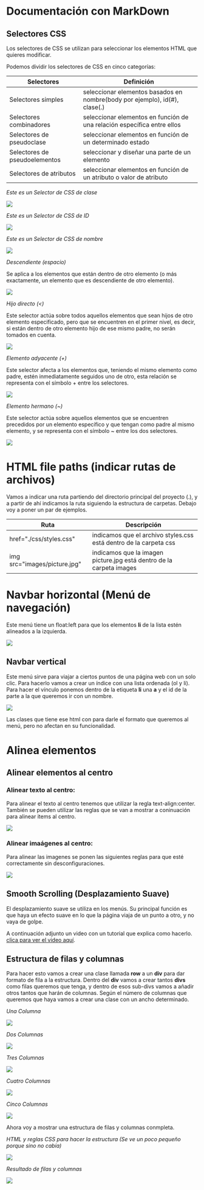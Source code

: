 # Documentación con MarkDown

## Selectores CSS

Los selectores de CSS se utilizan para seleccionar los elementos HTML que quieres modificar.

Podemos dividir los selectores de CSS en cinco categorías:

| Selectores | Definición |
|------------|------------|
| Selectores simples | seleccionar elementos basados en nombre(body por ejemplo), id(#), clase(.) |
| Selectores combinadores | seleccionar elementos en función de una relación específica entre ellos |
| Selectores de pseudoclase | seleccionar elementos en función de un determinado estado |
| Selectores de pseudoelementos | seleccionar y diseñar una parte de un elemento |
| Selectores de atributos | seleccionar elementos en función de un atributo o valor de atributo |

_Este es un Selector de CSS de clase_

![](https://github.com/IkerCG2003/markdown/blob/main/css%20clase.png)

_Este es un Selector de CSS de ID_

![](https://github.com/IkerCG2003/markdown/blob/main/css%20id.png)

_Este es un Selector de CSS de nombre_

![](https://github.com/IkerCG2003/markdown/blob/main/css%20nombre.png)

_Descendiente (espacio)_

Se aplica a los elementos que están dentro de otro elemento (o más exactamente, un elemento que es descendiente de otro elemento). 

![](https://github.com/IkerCG2003/markdown/blob/main/descendiente.jpg)

_Hijo directo (<)_

Este selector actúa sobre todos aquellos elementos que sean hijos de otro elemento especificado, pero que se encuentren en el primer nivel, es decir, si están dentro de otro elemento hijo de ese mismo padre, no serán tomados en cuenta.

![](https://github.com/IkerCG2003/markdown/blob/main/hijo%20directo.png)

_Elemento adyacente (+)_

Este selector afecta a los elementos que, teniendo el mismo elemento como padre, estén inmediatamente seguidos uno de otro, esta relación se representa con el símbolo + entre los selectores. 

![](https://github.com/IkerCG2003/markdown/blob/main/adyacente.png)

_Elemento hermano (~)_

Este selector actúa sobre aquellos elementos que se encuentren precedidos por un elemento específico y que tengan como padre al mismo elemento, y se representa con el símbolo ~ entre los dos selectores.

![](https://github.com/IkerCG2003/markdown/blob/main/hermano.png)

# HTML file paths (indicar rutas de archivos)

Vamos a indicar una ruta partiendo del directorio principal del proyecto (.), y a partir de ahí indicamos la ruta siguiendo la estructura de carpetas. Debajo voy a poner un par de ejemplos.

| Ruta | Descripción |
|------|-------------|
| href="./css/styles.css" | indicamos que el archivo styles.css está dentro de la carpeta css |
| img src="images/picture.jpg" | indicamos que la imagen picture.jpg está dentro de la carpeta images |

# Navbar horizontal (Menú de navegación)

Este menú tiene un float:left para que los elementos **li** de la lista estén alineados a la izquierda.

![](https://github.com/IkerCG2003/markdown/blob/main/menu%20horizontal.png)

## Navbar vertical

Este menú sirve para viajar a ciertos puntos de una página web con un solo clic. Para hacerlo vamos a crear un índice con una lista ordenada (ol y li). Para hacer el vínculo ponemos dentro de la etiqueta **li** una **a** y el id de la parte a la que queremos ir con un nombre.
  
![](https://github.com/IkerCG2003/markdown/blob/main/men%C3%BA%20vertical.png)

Las clases que tiene ese html con para darle el formato que queremos al menú, pero no afectan en su funcionalidad.

# Alinea elementos

## Alinear elementos al centro

### Alinear texto al centro:

Para alinear el texto al centro tenemos que utilizar la regla text-align:center. También se pueden utilizar las reglas que se van a mostrar a coninuación para alinear items al centro.

![](https://github.com/IkerCG2003/markdown/blob/main/alinear%20texto%20al%20centro.png)

### Alinear imaágenes al centro:

Para alinear las imagenes se ponen las siguientes reglas para que esté correctamente sin desconfiguraciones.

![](https://github.com/IkerCG2003/markdown/blob/main/alinear%20imagen%20al%20centro.png)

## Smooth Scrolling (Desplazamiento Suave)

El desplazamiento suave se utiliza en los menús. Su principal función es que haya un efecto suave en lo que la página viaja de un punto a otro, y no vaya de golpe.

A continuación adjunto un video con un tutorial que explica como hacerlo. [clica para ver el video aquí](https://www.youtube.com/watch?v=MNNr7TU7XcU).

## Estructura de filas y columnas

Para hacer esto vamos a crear una clase llamada **row** a un **div** para dar formato de fila a la estructura. Dentro del **div** vamos a crear tantos **divs** como filas queremos que tenga, y dentro de esos sub-divs vamos a añadir otros tantos que harán de columnas. Según el número de columnas que queremos que haya vamos a crear una clase con un ancho determinado.

_Una Columna_

![](https://github.com/IkerCG2003/markdown/blob/main/una%20columna.PNG)

_Dos Columnas_

![](https://github.com/IkerCG2003/markdown/blob/main/dos%20columnas.PNG)

_Tres Columnas_

![](https://github.com/IkerCG2003/markdown/blob/main/tres%20columnas.PNG)

_Cuatro Columnas_

![](https://github.com/IkerCG2003/markdown/blob/main/cuatro%20columnas.PNG)

_Cinco Columnas_

![](https://github.com/IkerCG2003/markdown/blob/main/cinco%20columnas.PNG)

Ahora voy a mostrar una estructura de filas y columnas conmpleta.

_HTML y reglas CSS para hacer la estructura (Se ve un poco pequeño porque sino no cabía)_

![](https://github.com/IkerCG2003/markdown/blob/main/muchas%20columnas.PNG)

_Resultado de filas y columnas_

![](https://github.com/IkerCG2003/markdown/blob/main/muchas%20columnas%202.PNG)

